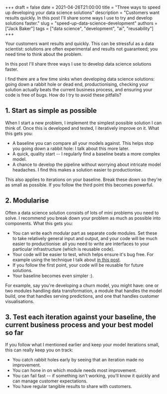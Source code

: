 +++ 
draft = false
date = 2021-04-26T21:00:00
title = "Three ways to speed up developing your data science solutions"
description = "Customers want results quickly. In this post I'll share some ways I use to try and develop solutions faster."
slug = "speed-up-data-science-development"
authors = ["Jack Baker"]
tags = ["data science", "development", "ai", "reusability"]
+++


Your customers want results and quickly. This can be stressful as a data scientist: solutions are often experimental and results not guaranteed; you need time to think about the problem.

In this post I'll share three ways I use to develop data science solutions faster.

I find there are a few time sinks when developing data science solutions: going down a rabbit hole or dead end, productionising, checking your solution actually beats the current business process, and ensuring your code is free of bugs. How do I try to avoid these pitfalls?


## 1. Start as simple as possible

When I start a new problem, I implement the simplest possible solution I can think of. Once this is developed and tested, I iteratively improve on it. What this gets you:

* A baseline you can compare all your models against. This helps stop you going down a rabbit hole: I talk about this more later.
* A quick, quality start -- I regularly find a baseline beats a more complex model.
* A chance to develop the pipeline without worrying about intricate model headaches. I find this makes a solution easier to productionise.

This also applies to iterations on your baseline. Break these down so they're as small as possible. If you follow the third point this becomes powerful.


## 2. Modularise

Often a data science solution consists of lots of mini problems you need to solve. I recommend you break down your problem as much as possible into components. What this gets you:

* You can write each modular part as separate code modules. Set these to take relatively general input and output, and your code will be much easier to productionise: all you need to write are interfaces to your particular infrastructure (which is reusable code). 
* Your code will be easier to test, which helps ensure it's bug free. For example using the technique I talk about [in this post](https://jackcbaker.github.io/posts/check-data-science-pipeline-working/).
* If you follow the first point, your code will be reusable for future solutions.
* Your baseline becomes even simpler :).

For example, say you're developing a churn model, you might have: one or two modules handling data transformation, a module that handles the model build, one that handles serving predictions, and one that handles customer visualisations.


## 3. Test each iteration against your baseline, the current business process and your best model so far

If you follow what I mentioned earlier and keep your model iterations small, this can really keep you on track:

* You catch rabbit holes early by seeing that an iteration made no improvement.
* You can hone in on which module needs most improvement.
* You can fail fast -- if something isn't working, you'll know it quickly and can manage customer expectations.
* You have regular tangible results to share with customers.